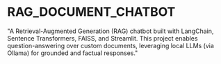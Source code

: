 # RAG_DOCUMENT_CHATBOT
"A Retrieval-Augmented Generation (RAG) chatbot built with LangChain, Sentence Transformers, FAISS, and Streamlit. This project enables question-answering over custom documents, leveraging local LLMs (via Ollama) for grounded and factual responses."
